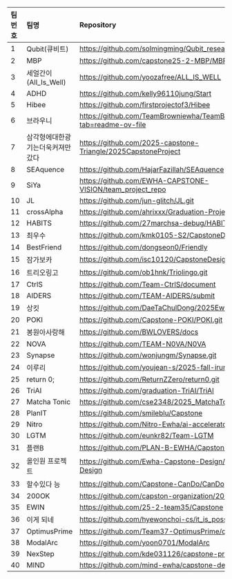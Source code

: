 |팀번호|팀명|Repository|
|:---|:---|:---|
| 1 | Qubit(큐비트) | https://github.com/solmingming/Qubit_research.git  |
| 2 | MBP | https://github.com/capstone25-2-MBP/MBP |
| 3 | 세얼간이(All_Is_Well) | https://github.com/yoozafree/ALL_IS_WELL  |
| 4 | ADHD | https://github.com/kelly96110jung/Start |
| 5 | Hibee | https://github.com/firstprojectof3/Hibee  |
| 6 | 브라우니 | https://github.com/TeamBrowniewha/TeamBrownie?tab=readme-ov-file  |
| 7 | 삼각형에대한광기는더욱커져만갔다 | https://github.com/2025-capstone-Triangle/2025CapstoneProject  |
| 8 | SEAquence | https://github.com/HajarFazillah/SEAquence  |
| 9 | SiYa | https://github.com/EWHA-CAPSTONE-VISION/team_project_repo  |
| 10 | JL | https://github.com/jun-glitch/JL.git  |
| 11 | crossAlpha | https://github.com/ahrixxx/Graduation-Project  |
| 12 | HABITS | https://github.com/27marchsa-debug/HABITS_gdProject  |
| 13 | 최우수 | https://github.com/kmk0105-S2/CapstoneDesign-25  |
| 14 | BestFriend | https://github.com/dongseon0/Friendly  |
| 15 | 잠가보카 | https://github.com/isc10120/CapstoneDesign2025/tree/main  |
| 16 | 트리오링고 | https://github.com/ob1hnk/Triolingo.git  |
| 17 | CtrlS | https://github.com/Team-CtrlS/document  |
| 18 | AIDERS | https://github.com/TEAM-AIDERS/submit  |
| 19 | 상킷 | https://github.com/DaeTaChulDong/2025EwhaCapstoneProject  |
| 20 | POKI | https://github.com/Capstone-POKI/POKI.git  |
| 21 | 봉원아사랑해 | https://github.com/BWLOVERS/docs  |
| 22 | NOVA | https://github.com/TEAM-N0VA/N0VA  |
| 23 | Synapse | https://github.com/wonjungm/Synapse.git  |
| 24 | 이루리 | https://github.com/youjean-s/2025-fall-iruri-start  |
| 25 | return 0; | https://github.com/ReturnZZero/return0.git |
| 26 | TriAI | https://github.com/graduation-TriAI/TriAI  |
| 27 | Matcha Tonic | https://github.com/cse2348/2025_MatchaTonic  |
| 28 | PlanIT | https://github.com/smileblu/Capstone  |
| 29 | Nitro | https://github.com/Nitro-Ewha/ai-accelerator.git  |
| 30 | LGTM | https://github.com/eunkr82/Team-LGTM  |
| 31 | 플랜B | https://github.com/PLAN-B-EWHA/Capstone-31  |
| 32 | 올인원 프로젝트 | https://github.com/Ewha-Capstone-Design/25-2-Capstone-Design  |
| 33 | 할수있다 능 | https://github.com/Capstone-CanDo/CanDo  |
| 34 | 200OK | https://github.com/capston-organization/2025-start-200OK  |
| 35 | EWIN | https://github.com/25-2-team35/Capstone  |
| 36 | 이게 되네 | https://github.com/hyewonchoi-cs/it_is_possible.git  |
| 37 | OptimusPrime | https://github.com/Team37-OptimusPrime/optimusprime  |
| 38 | ModalArc | https://github.com/yoon0701/ModalArc  |
| 39 | NexStep | https://github.com/kde031126/capstone-project  |
| 40 | MIND | https://github.com/mind-ewha/capstone-design  |
